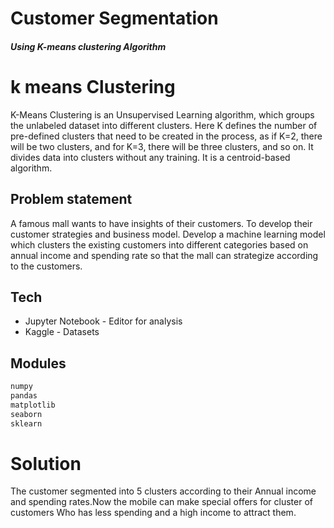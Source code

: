# Customer Segmentation
##### Using K-means clustering Algorithm
#
# 
# k means Clustering 
K-Means Clustering is an Unsupervised Learning algorithm, which groups the unlabeled dataset into different clusters. Here K defines the number of pre-defined clusters that need to be created in the process, as if K=2, there will be two clusters, and for K=3, there will be three clusters, and so on. It divides data into clusters without any training. It is a centroid-based algorithm.

## Problem statement 
A famous mall wants to have insights of their customers. To develop their customer strategies and business model. Develop a machine learning model which clusters the existing customers into different categories based on annual income and spending rate so that the mall can strategize according to the customers.


## Tech


- Jupyter Notebook - Editor for analysis
- Kaggle - Datasets


## Modules

```sh
numpy 
pandas 
matplotlib
seaborn 
sklearn
```

# Solution 
The customer segmented into 5 clusters according to their Annual income and spending rates.Now the mobile can make special offers for cluster of customers Who has less spending and a high income to attract them.
